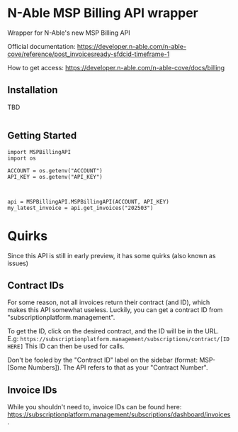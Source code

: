 # N-Able MSP Billing API wrapper
Wrapper for N-Able's new MSP Billing API

Official documentation: https://developer.n-able.com/n-able-cove/reference/post_invoicesready-sfdcid-timeframe-1

How to get access: https://developer.n-able.com/n-able-cove/docs/billing

## Installation
TBD
```

```

## Getting Started
```
import MSPBillingAPI
import os

ACCOUNT = os.getenv("ACCOUNT")
API_KEY = os.getenv("API_KEY")



api = MSPBillingAPI.MSPBillingAPI(ACCOUNT, API_KEY)
my_latest_invoice = api.get_invoices("202503")
```

# Quirks
Since this API is still in early preview, it has some quirks (also known as issues)

## Contract IDs
For some reason, not all invoices return their contract (and ID), which makes this API somewhat useless. Luckily, you can get a contract ID from "subscriptionplatform.management".  

To get the ID, click on the desired contract, and the ID will be in the URL.  E.g: `https://subscriptionplatform.management/subscriptions/contract/[ID HERE]` 
This ID can then be used for calls.

Don't be fooled by the "Contract ID" label on the sidebar (format: MSP-[Some Numbers]).  The API refers to that as your "Contract Number".

## Invoice IDs
While you shouldn't need to, invoice IDs can be found here: https://subscriptionplatform.management/subscriptions/dashboard/invoices.